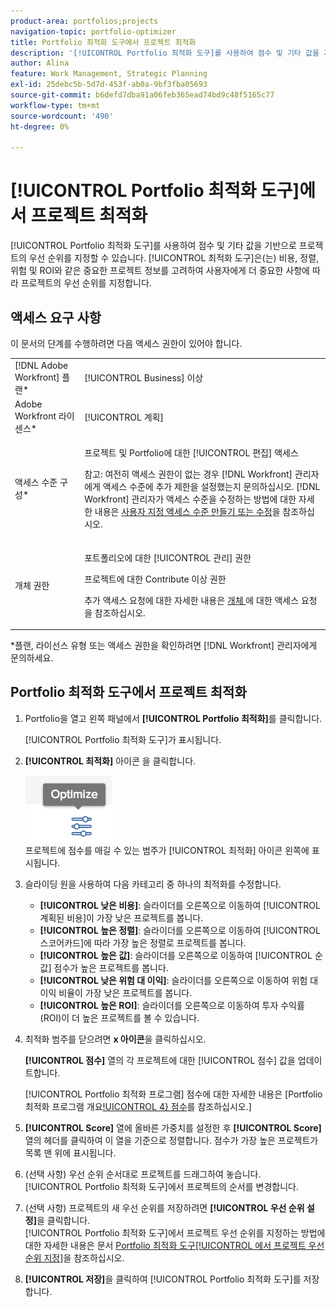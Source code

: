 ```yaml
---
product-area: portfolios;projects
navigation-topic: portfolio-optimizer
title: Portfolio 최적화 도구에서 프로젝트 최적화
description: '[!UICONTROL Portfolio 최적화 도구]를 사용하여 점수 및 기타 값을 기반으로 프로젝트의 우선 순위를 지정할 수 있습니다. Optimizer는 비용, 조정, 위험 및 ROI와 같은 중요한 프로젝트 정보를 고려하여 고객에게 더 중요한 사항에 따라 프로젝트의 우선 순위를 지정합니다.'
author: Alina
feature: Work Management, Strategic Planning
exl-id: 25debc5b-5d7d-453f-ab0a-9bf3fba05693
source-git-commit: b6defd7dba91a06feb365ead74bd9c48f5165c77
workflow-type: tm+mt
source-wordcount: '490'
ht-degree: 0%

---
```


# [!UICONTROL Portfolio 최적화 도구]에서 프로젝트 최적화

[!UICONTROL Portfolio 최적화 도구]를 사용하여 점수 및 기타 값을 기반으로 프로젝트의 우선 순위를 지정할 수 있습니다. [!UICONTROL 최적화 도구]은(는) 비용, 정렬, 위험 및 ROI와 같은 중요한 프로젝트 정보를 고려하여 사용자에게 더 중요한 사항에 따라 프로젝트의 우선 순위를 지정합니다.

## 액세스 요구 사항

이 문서의 단계를 수행하려면 다음 액세스 권한이 있어야 합니다.

<table style="table-layout:auto"> 
 <col> 
 <col> 
 <tbody> 
  <tr> 
   <td role="rowheader">[!DNL Adobe Workfront] 플랜*</td> 
   <td> <p>[!UICONTROL Business] 이상</p> </td> 
  </tr> 
  <tr> 
   <td role="rowheader">Adobe Workfront 라이센스*</td> 
   <td> <p>[!UICONTROL 계획] </p> </td> 
  </tr> 
  <tr> 
   <td role="rowheader">액세스 수준 구성*</td> 
   <td> <p>프로젝트 및 Portfolio에 대한 [!UICONTROL 편집] 액세스</p> <p>참고: 여전히 액세스 권한이 없는 경우 [!DNL Workfront] 관리자에게 액세스 수준에 추가 제한을 설정했는지 문의하십시오. [!DNL Workfront] 관리자가 액세스 수준을 수정하는 방법에 대한 자세한 내용은 <a href="../../../administration-and-setup/add-users/configure-and-grant-access/create-modify-access-levels.md" class="MCXref xref">사용자 지정 액세스 수준 만들기 또는 수정</a>을 참조하십시오.</p> </td> 
  </tr> 
  <tr> 
   <td role="rowheader">개체 권한</td> 
   <td> <p>포트폴리오에 대한 [!UICONTROL 관리] 권한</p> <p>프로젝트에 대한 Contribute 이상 권한</p> <p>추가 액세스 요청에 대한 자세한 내용은 <a href="../../../workfront-basics/grant-and-request-access-to-objects/request-access.md" class="MCXref xref">개체 </a>에 대한 액세스 요청 을 참조하십시오.</p> </td> 
  </tr> 
 </tbody> 
</table>

&#42;플랜, 라이선스 유형 또는 액세스 권한을 확인하려면 [!DNL Workfront] 관리자에게 문의하세요.

## Portfolio 최적화 도구에서 프로젝트 최적화

1. Portfolio을 열고 왼쪽 패널에서 **[!UICONTROL Portfolio 최적화]**&#x200B;를 클릭합니다.

   [!UICONTROL Portfolio 최적화 도구]가 표시됩니다.

1. **[!UICONTROL 최적화]** 아이콘 을 클릭합니다.

   ![](assets/optimize-icon-portfolio-optimizer.png)\
   프로젝트에 점수를 매길 수 있는 범주가 [!UICONTROL 최적화] 아이콘 왼쪽에 표시됩니다.

1. 슬라이딩 원을 사용하여 다음 카테고리 중 하나의 최적화를 수정합니다.

   * **[!UICONTROL 낮은 비용]**: 슬라이더를 오른쪽으로 이동하여 [!UICONTROL 계획된 비용]이 가장 낮은 프로젝트를 봅니다.
   * **[!UICONTROL 높은 정렬]**: 슬라이더를 오른쪽으로 이동하여 [!UICONTROL 스코어카드]에 따라 가장 높은 정렬로 프로젝트를 봅니다.
   * **[!UICONTROL 높은 값]**: 슬라이더를 오른쪽으로 이동하여 [!UICONTROL 순 값] 점수가 높은 프로젝트를 봅니다.
   * **[!UICONTROL 낮은 위험 대 이익]**: 슬라이더를 오른쪽으로 이동하여 위험 대 이익 비율이 가장 낮은 프로젝트를 봅니다.
   * **[!UICONTROL 높은 ROI]**: 슬라이더를 오른쪽으로 이동하여 투자 수익률(ROI)이 더 높은 프로젝트를 볼 수 있습니다.

1. 최적화 범주를 닫으려면 **x 아이콘**&#x200B;을 클릭하십시오.

   **[!UICONTROL 점수]** 열의 각 프로젝트에 대한 [!UICONTROL 점수] 값을 업데이트합니다.

   [!UICONTROL Portfolio 최적화 프로그램] 점수에 대한 자세한 내용은 [Portfolio 최적화 프로그램 개요[!UICONTROL 4} 점수](../../../manage-work/portfolios/portfolio-optimizer/portfolio-optimizer-score.md)를 참조하십시오.]

1. **[!UICONTROL Score]** 열에 올바른 가중치를 설정한 후 **[!UICONTROL Score]** 열의 헤더를 클릭하여 이 열을 기준으로 정렬합니다. 점수가 가장 높은 프로젝트가 목록 맨 위에 표시됩니다.

1. (선택 사항) 우선 순위 순서대로 프로젝트를 드래그하여 놓습니다.\
   [!UICONTROL Portfolio 최적화 도구]에서 프로젝트의 순서를 변경합니다.
1. (선택 사항) 프로젝트의 새 우선 순위를 저장하려면 **[!UICONTROL 우선 순위 설정]**&#x200B;을 클릭합니다.\
   [!UICONTROL Portfolio 최적화 도구]에서 프로젝트 우선 순위를 지정하는 방법에 대한 자세한 내용은 문서 [Portfolio 최적화 도구[!UICONTROL 에서 프로젝트 우선 순위 지정]](../../../manage-work/portfolios/portfolio-optimizer/prioritize-projects-in-portfolio-optimizer.md)을 참조하십시오.

1. **[!UICONTROL 저장]**&#x200B;을 클릭하여 [!UICONTROL Portfolio 최적화 도구]를 저장합니다.
